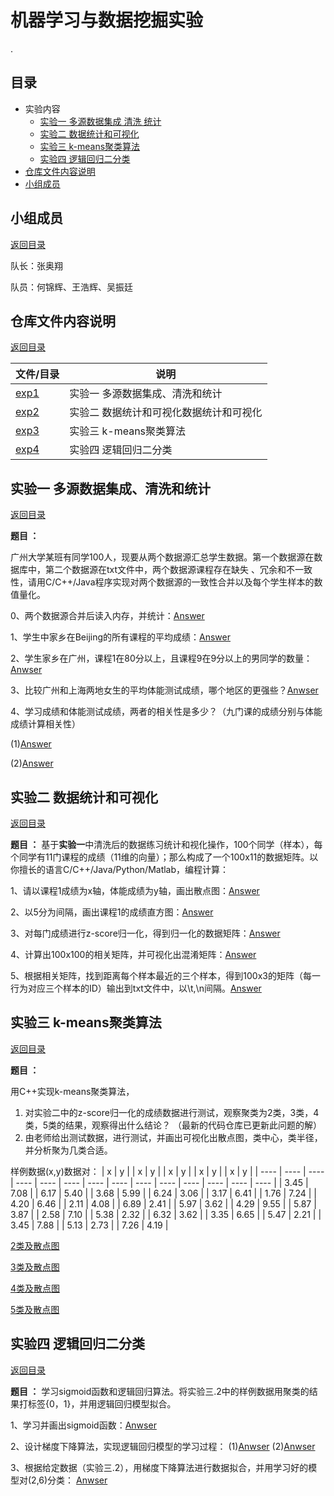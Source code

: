 # 机器学习与数据挖掘实验

.

## 目录

- 实验内容
  - [实验一 多源数据集成 清洗 统计](#实验一-多源数据集成清洗和统计)
  - [实验二 数据统计和可视化](#实验二-数据统计和可视化)
  - [实验三 k-means聚类算法](#实验三-k-means聚类算法)
  - [实验四 逻辑回归二分类](#实验四-逻辑回归二分类)
- [仓库文件内容说明](#仓库文件内容说明)
- [小组成员](#小组成员)

## 小组成员
[返回目录](#目录)

队长：张奥翔

队员：何锦辉、王浩辉、吴振廷

## 仓库文件内容说明
[返回目录](#目录)

| 文件/目录                                                    | 说明                                      |
| ------------------------------------------------------------ | ----------------------------------------- |
| [exp1](https://github.com/hehemu/-/tree/main/exp1) | 实验一   多源数据集成、清洗和统计                           |
| [exp2](https://github.com/hehemu/-/tree/main/exp2) | 实验二   数据统计和可视化数据统计和可视化                 |
| [exp3](https://github.com/hehemu/-/tree/main/exp3) | 实验三   k-means聚类算法           |
| [exp4](https://github.com/hehemu/-/tree/main/exp4) | 实验四   逻辑回归二分类    |


## 实验一 多源数据集成、清洗和统计
[返回目录](#目录)

**题目 ：**

​		广州大学某班有同学100人，现要从两个数据源汇总学生数据。第一个数据源在数据库中，第二个数据源在txt文件中，两个数据源课程存在缺失
、冗余和不一致性，请用C/C++/Java程序实现对两个数据源的一致性合并以及每个学生样本的数值量化。

0、两个数据源合并后读入内存，并统计：[Answer](https://github.com/hehemu/-/blob/main/exp1/%E5%90%88%E5%B9%B6%E6%95%B0%E6%8D%AE.csv)

1、学生中家乡在Beijing的所有课程的平均成绩：[Answer](https://github.com/hehemu/-/blob/main/exp1/%E7%AC%AC%E4%B8%80%E9%97%AE.png)

2、学生家乡在广州，课程1在80分以上，且课程9在9分以上的男同学的数量：[Anwser](https://github.com/hehemu/-/blob/main/exp1/%E7%AC%AC%E4%BA%8C%E9%97%AE.png)

3、比较广州和上海两地女生的平均体能测试成绩，哪个地区的更强些？[Anwser](https://github.com/hehemu/-/blob/main/exp1/%E7%AC%AC%E4%B8%89%E9%97%AE.png)

4、学习成绩和体能测试成绩，两者的相关性是多少？（九门课的成绩分别与体能成绩计算相关性）

 (1)[Answer](https://github.com/hehemu/-/blob/main/exp1/%E7%AC%AC%E5%9B%9B%E9%97%AE%EF%BC%881%EF%BC%89.png)

 (2)[Answer](https://github.com/hehemu/-/blob/main/exp1/%E7%AC%AC%E5%9B%9B%E9%97%AE%EF%BC%882%EF%BC%89.png)
 
## 实验二 数据统计和可视化
[返回目录](#目录)

**题目 ：**
基于**实验一**中清洗后的数据练习统计和视化操作，100个同学（样本），每个同学有11门课程的成绩（11维的向量）；那么构成了一个100x11的数据矩阵。以你擅长的语言C/C++/Java/Python/Matlab，编程计算：

1、请以课程1成绩为x轴，体能成绩为y轴，画出散点图：[Answer](https://github.com/hehemu/-/blob/main/exp2/%E7%AC%AC%E4%B8%80%E9%97%AE.png)

2、以5分为间隔，画出课程1的成绩直方图：[Answer](https://github.com/hehemu/-/blob/main/exp2/%E7%AC%AC%E4%BA%8C%E9%97%AE.png)

3、对每门成绩进行z-score归一化，得到归一化的数据矩阵：[Answer](https://github.com/hehemu/-/blob/main/exp2/%E7%AC%AC%E4%B8%89%E9%97%AEcorrelation_matrix.txt)

4、计算出100x100的相关矩阵，并可视化出混淆矩阵：[Answer](https://github.com/hehemu/-/blob/main/exp2/%E7%AC%AC%E5%9B%9B%E9%97%AE.png)

5、根据相关矩阵，找到距离每个样本最近的三个样本，得到100x3的矩阵（每一行为对应三个样本的ID）输出到txt文件中，以\t,\n间隔。[Answer](https://github.com/hehemu/-/blob/main/exp2/%E7%AC%AC%E4%BA%94%E9%97%AE%E6%9C%80%E8%BF%91%E6%A0%B7%E6%9C%AC.txt)

## 实验三 k-means聚类算法
[返回目录](#目录)

**题目 ：**

用C++实现k-means聚类算法，
1.  对实验二中的z-score归一化的成绩数据进行测试，观察聚类为2类，3类，4类，5类的结果，观察得出什么结论？	（最新的代码仓库已更新此问题的解）
2.  由老师给出测试数据，进行测试，并画出可视化出散点图，类中心，类半径，并分析聚为几类合适。

样例数据(x,y)数据对：
| x    | y    |      | x    | y    |      | x    | y    |      | x    | y    |      | x    | y    |
| ---- | ---- | ---- | ---- | ---- | ---- | ---- | ---- | ---- | ---- | ---- | ---- | ---- | ---- |
| 3.45 | 7.08 |      | 6.17 | 5.40 |      | 3.68 | 5.99 |      | 6.24 | 3.06 |      | 3.17 | 6.41 |
| 1.76 | 7.24 |      | 4.20 | 6.46 |      | 2.11 | 4.08 |      | 6.89 | 2.41 |      | 5.97 | 3.62 |
| 4.29 | 9.55 |      | 5.87 | 3.87 |      | 2.58 | 7.10 |      | 5.38 | 2.32 |      | 6.32 | 3.62 |
| 3.35 | 6.65 |      | 5.47 | 2.21 |      | 3.45 | 7.88 |      | 5.13 | 2.73 |      | 7.26 | 4.19 |

[2类及散点图](https://github.com/hehemu/-/tree/main/exp3/2cen%5D)

[3类及散点图](https://github.com/hehemu/-/tree/main/exp3/3cen%3D)

[4类及散点图](https://github.com/hehemu/-/tree/main/exp3/4cen)

[5类及散点图](https://github.com/hehemu/-/tree/main/exp3/5cen)

## 实验四 逻辑回归二分类

[返回目录](#目录)

**题目 ：**
学习sigmoid函数和逻辑回归算法。将实验三.2中的样例数据用聚类的结果打标签{0，1}，并用逻辑回归模型拟合。

1、学习并画出sigmoid函数：[Anwser](https://github.com/hehemu/-/blob/main/exp4/%E7%AC%AC%E4%B8%80%E9%97%AE.png)

2、设计梯度下降算法，实现逻辑回归模型的学习过程：
(1)[Anwser](https://github.com/hehemu/-/blob/main/exp4/%E7%AC%AC%E4%BA%8C%E9%97%AE%EF%BC%881%EF%BC%89.png)
(2)[Anwser](https://github.com/hehemu/-/blob/main/exp4/%E7%AC%AC%E4%BA%8C%E9%97%AE%EF%BC%882%EF%BC%89.png)

3、根据给定数据（实验三.2），用梯度下降算法进行数据拟合，并用学习好的模型对(2,6)分类：
[Anwser](https://github.com/hehemu/-/blob/main/exp4/%E7%AC%AC%E4%B8%89%E9%97%AE.png)


